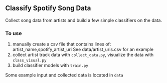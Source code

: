 ## Classify Spotify Song Data
Collect song data from artists and build a few simple classifiers on the data. 

### To use
1. manually create a csv file that contains lines of: artist_name,spotify_artist_uri
See data/artist_uris.csv for an example
2. collect artist track data with `collect_data.py`, visualize the data with `class_visual.py`
3. build classifier models with `train.py`

Some example input and collected data is located in `data`

